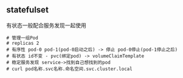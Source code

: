 ## statefulset

有状态一般配合服务发现一起使用

```text
# 管理一组Pod
# replicas 2
# 有序性 pod-0 pod-1(pod-0启动之后) -> 停止 pod-0停止(pod-1停止之后)
# 有状态 id不变 - pvc(绑定pod) -> volumeClaimTemplate
# 稳定服务发现 service->找到自己想找到的pod
# curl pod名称.svc名称.命名空间.svc.cluster.local
```


